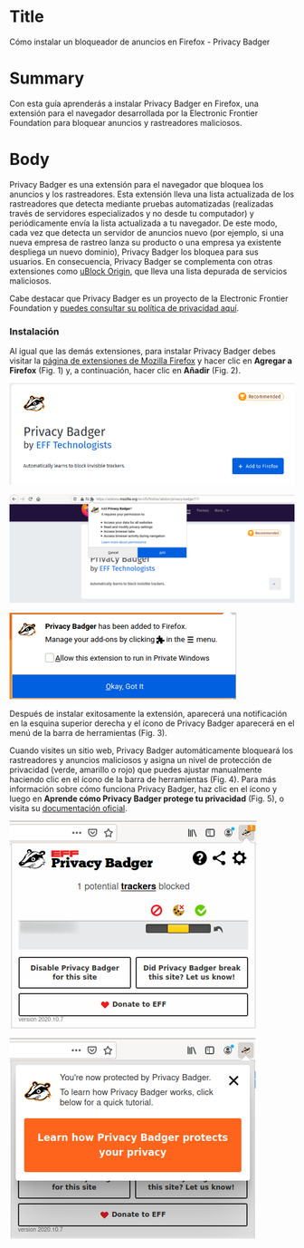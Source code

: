 # Title  #
Cómo instalar un bloqueador de anuncios en Firefox - Privacy Badger

# Summary #
Con esta guía aprenderás a instalar Privacy Badger en Firefox, una extensión para el navegador desarrollada por la Electronic Frontier Foundation para bloquear anuncios y rastreadores maliciosos.

# Body #
Privacy Badger es una extensión para el navegador que bloquea los anuncios y los rastreadores. Esta extensión lleva una lista actualizada de los rastreadores que detecta mediante pruebas automatizadas (realizadas través de servidores especializados y no desde tu computador) y periódicamente envía la lista actualizada a tu navegador. De este modo, cada vez que detecta un servidor de anuncios nuevo (por ejemplo, si una nueva empresa de rastreo lanza su producto o una empresa ya existente despliega un nuevo dominio), Privacy Badger los bloquea para sus usuarios. En consecuencia, Privacy Badger se complementa con otras extensiones como [uBlock Origin](/node/3392), que lleva una lista depurada de servicios maliciosos. 

Cabe destacar que Privacy Badger es un proyecto de la Electronic Frontier Foundation y [puedes consultar su política de privacidad aquí][1].

### Instalación ###
Al igual que las demás extensiones, para instalar Privacy Badger debes visitar la [página de extensiones de Mozilla Firefox][2] y hacer clic en **Agregar a Firefox** (Fig. 1) y, a continuación, hacer clic en **Añadir** (Fig. 2).

![Fig. 1: Descargar Privacy Badger: Agregar a Firefox (*Add to Firefox*)](../../images/Firefox/badger-add.png?raw=true)

![Fig. 2: Añadir Privacy Badger a Firefox: Añadir (*Add*)](../../images/Firefox/badger-prompt.png?raw=true)

![Fig. 3: Notificación de instalación exitosa](../../images/Firefox/badger-notify.png?raw=true)

Después de instalar exitosamente la extensión, aparecerá una notificación en la esquina superior derecha y el ícono de Privacy Badger aparecerá en el menú de la barra de herramientas (Fig. 3).

Cuando visites un sitio web, Privacy Badger automáticamente bloqueará los rastreadores y anuncios maliciosos y asigna un nivel de protección de privacidad (verde, amarillo o rojo) que puedes ajustar manualmente haciendo clic en el ícono de la barra de herramientas (Fig. 4). Para más información sobre cómo funciona Privacy Badger, haz clic en el ícono y luego en **Aprende cómo Privacy Badger protege tu privacidad** (Fig. 5), o visita su [documentación oficial][3].

![Fig. 4: Interfaz emergente de Privacy Badger](../../images/Firefox/badger-test.png?raw=true)

![Fig. 5: Aprende cómo Privacy Badger protege tu privacidad](../../images/Firefox/badger-learn.png?raw=true)

[1]: https://www.eff.org/code/privacy/policy

[2]: https://addons.mozilla.org/en-US/firefox/addon/privacy-badger17/

[3]: https://privacybadger.org/
